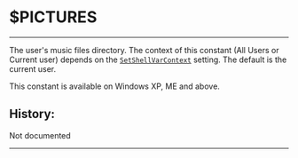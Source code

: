 # $PICTURES

---

The user's music files directory. The context of this constant (All Users or Current user) depends on the [`SetShellVarContext`][1] setting. The default is the current user.

This constant is available on Windows XP, ME and above.

## History:

Not documented

---

[1]: ../Reference/SetShellVarContext.markdown
